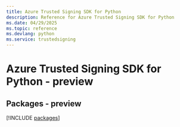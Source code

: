 ```yaml
---
title: Azure Trusted Signing SDK for Python
description: Reference for Azure Trusted Signing SDK for Python
ms.date: 04/29/2025
ms.topic: reference
ms.devlang: python
ms.service: trustedsigning
---
```

# Azure Trusted Signing SDK for Python - preview
## Packages - preview
[!INCLUDE [packages](trusted-signing-index.md)]